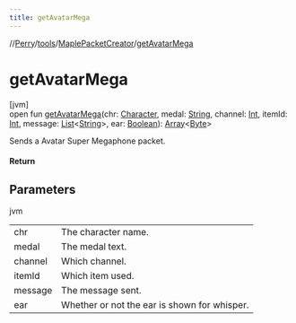 ```yaml
---
title: getAvatarMega
---
```

//[Perry](../../../index.html)/[tools](../index.html)/[MaplePacketCreator](index.html)/[getAvatarMega](get-avatar-mega.html)



# getAvatarMega



[jvm]\
open fun [getAvatarMega](get-avatar-mega.html)(chr: [Character](../../client/-character/index.html), medal: [String](https://docs.oracle.com/javase/8/docs/api/java/lang/String.html), channel: [Int](https://kotlinlang.org/api/latest/jvm/stdlib/kotlin/-int/index.html), itemId: [Int](https://kotlinlang.org/api/latest/jvm/stdlib/kotlin/-int/index.html), message: [List](https://docs.oracle.com/javase/8/docs/api/java/util/List.html)<[String](https://docs.oracle.com/javase/8/docs/api/java/lang/String.html)>, ear: [Boolean](https://kotlinlang.org/api/latest/jvm/stdlib/kotlin/-boolean/index.html)): [Array](https://kotlinlang.org/api/latest/jvm/stdlib/kotlin/-array/index.html)<[Byte](https://kotlinlang.org/api/latest/jvm/stdlib/kotlin/-byte/index.html)>



Sends a Avatar Super Megaphone packet.



#### Return



## Parameters


jvm

| | |
|---|---|
| chr | The character name. |
| medal | The medal text. |
| channel | Which channel. |
| itemId | Which item used. |
| message | The message sent. |
| ear | Whether or not the ear is shown for whisper. |




